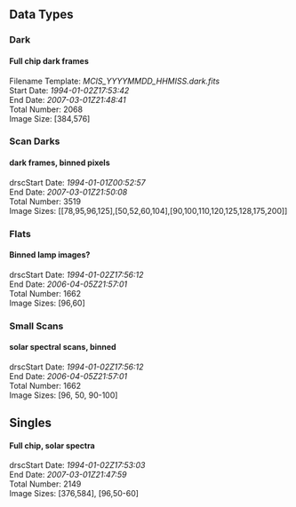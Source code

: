 
## Data Types

### **Dark**    
####  Full chip dark frames  
Filename Template: *MCIS_YYYYMMDD_HHMISS.dark.fits*  
Start Date: *1994-01-02Z17:53:42*  
End Date: *2007-03-01Z21:48:41*  
Total Number: 2068  
Image Size: [384,576]  


### **Scan Darks**
#### dark frames, binned pixels
drscStart Date: *1994-01-01Z00:52:57*  
End Date: *2007-03-01Z21:50:08*  
Total Number: 3519  
Image Sizes: [[78,95,96,125],[50,52,60,104],[90,100,110,120,125,128,175,200]]


### **Flats**
#### Binned lamp images?
drscStart Date: *1994-01-02Z17:56:12*  
End Date: *2006-04-05Z21:57:01*  
Total Number: 1662  
Image Sizes: [96,60]


### **Small Scans**
#### solar spectral scans, binned
drscStart Date: *1994-01-02Z17:56:12*  
End Date: *2006-04-05Z21:57:01*  
Total Number: 1662  
Image Sizes: [96, 50, 90-100]


## **Singles**
####  Full chip, solar spectra  
drscStart Date: *1994-01-02Z17:53:03*  
End Date: *2007-03-01Z21:47:59*  
Total Number: 2149  
Image Sizes: [376,584], [96,50-60]

